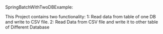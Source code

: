 SpringBatchWithTwoDBExample:

This Project contains two functionality:
1: Read data from table of one DB and write to CSV file.
2: Read Data from CSV file and write it to other table of Different Database
